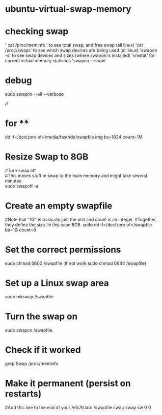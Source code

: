 # ubuntu-virtual-swap-memory

# checking swap

' cat /proc/meminfo ' to see total swap, and free swap (all linux)
'cat /proc/swaps' to see which swap devices are being used (all linux)
'swapon -s' to see swap devices and sizes (where swapon is installed)
'vmstat' for current virtual memory statistics
'swapon --show'

# debug
sudo swapon --all --verbose

//
# for **
dd if=/dev/zero of=/media/fasthdd/swapfile.img bs=1024 count=1M


# Resize Swap to 8GB
#Turn swap off <br>
#This moves stuff in swap to the main memory and might take several minutes <br>
sudo swapoff -a

# Create an empty swapfile
#Note that "1G" is basically just the unit and count is an integer.
#Together, they define the size. In this case 8GB.
sudo dd if=/dev/zero of=/swapfile bs=1G count=8

# Set the correct permissions
sudo chmod 0600 /swapfile (if not work sudo chmod 0644 /swapfile)


# Set up a Linux swap area
sudo mkswap /swapfile
 # Turn the swap on
sudo swapon /swapfile 


# Check if it worked
grep Swap /proc/meminfo

# Make it permanent (persist on restarts)
#Add this line to the end of your /etc/fstab:
/swapfile swap swap sw 0 0
